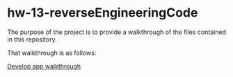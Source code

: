 # hw-13-reverseEngineeringCode

The purpose of the project is to provide a walkthrough of the files contained in this repository.

That walkthrough is as follows:

[Develop app walkthrough](https://docs.google.com/document/d/1ZCfx3yL02rfelYgIpG7-edNxQv5fHjQlG5MJfR1n1ro/edit)

